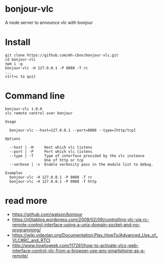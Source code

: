 # bonjour-vlc

A node server to announce vlc with bonjour

# Install

```
git clone https://github.com/mh-cbon/bonjour-vlc.git
cd bonjour-vlc
npm i -g
bonjour-vlc -H 127.0.0.1 -P 8088 -T rc
...
ctrl+c to quit
```

# Command line

    bonjour-vlc 1.0.0
    vlc remote control over bonjour

    Usage

      bonjour-vlc --host=127.0.0.1 --port=8088 --type=[http/tcp]

    Options

      --host | -H     Host which vlc listens
      --port | -P     Port which vlc listens
      --type | -T     Type of interface provided by the vlc instance
                      One of http or tcp
      --verbose | -v  Enable verbosity pass in the module list to debug.

    Examples
      bonjour-vlc -H 127.0.0.1 -P 8088 -T rc
      bonjour-vlc -H 127.0.0.1 -P 8088 -T http

# read more

- https://github.com/watson/bonjour
- https://n0tablog.wordpress.com/2009/02/09/controlling-vlc-via-rc-remote-control-interface-using-a-unix-domain-socket-and-no-programming/
- https://wiki.videolan.org/Documentation:Play_HowTo/Advanced_Use_of_VLC#RC_and_RTCI
- http://www.howtogeek.com/117261/how-to-activate-vlcs-web-interface-control-vlc-from-a-browser-use-any-smartphone-as-a-remote/
